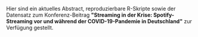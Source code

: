 
Hier sind ein aktuelles Abstract, reproduzierbare R-Skripte sowie der Datensatz zum Konferenz-Beitrag **"Streaming in der Krise: Spotify-Streaming
vor und während der COVID-19-Pandemie in Deutschland"** zur Verfügung gestellt.
